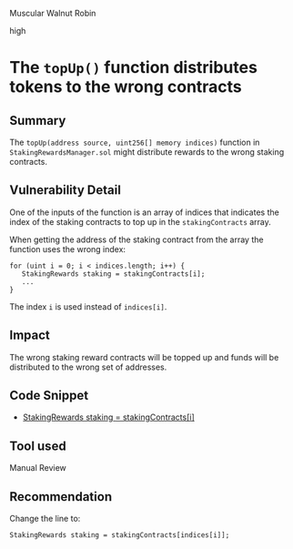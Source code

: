 Muscular Walnut Robin

high

# The `topUp()` function distributes tokens to the wrong contracts

## Summary
The `topUp(address source, uint256[] memory indices)` function in `StakingRewardsManager.sol` might distribute rewards to the wrong staking contracts.

## Vulnerability Detail
One of the inputs of the function is an array of indices that indicates the index of the staking contracts to top up in the `stakingContracts` array. 

When getting the address of the staking contract from the array the function uses the wrong index:
```solidity
for (uint i = 0; i < indices.length; i++) {
   StakingRewards staking = stakingContracts[i];
   ...
}
```

The index `i` is used instead of `indices[i]`.

## Impact

The wrong staking reward contracts will be topped up and funds will be distributed to the wrong set of addresses.

## Code Snippet
- [StakingRewards staking = stakingContracts[i]](https://github.com/sherlock-audit/2024-01-telcoin/blob/main/telcoin-audit/contracts/telx/core/StakingRewardsManager.sol#L260)

## Tool used

Manual Review

## Recommendation

Change the line to:
```solidity
StakingRewards staking = stakingContracts[indices[i]];
```
